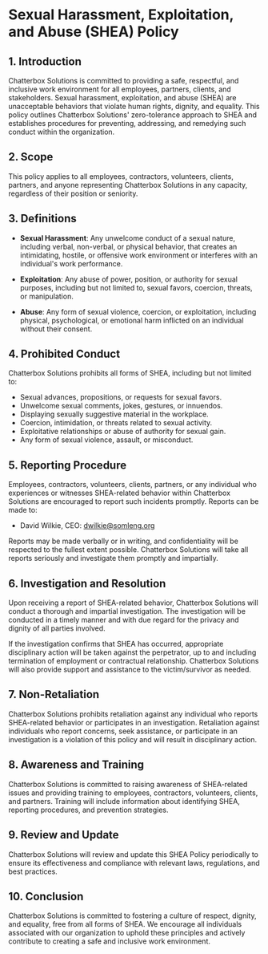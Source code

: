 # Sexual Harassment, Exploitation, and Abuse (SHEA) Policy

## 1. Introduction

Chatterbox Solutions is committed to providing a safe, respectful, and inclusive work environment for all employees, partners, clients, and stakeholders. Sexual harassment, exploitation, and abuse (SHEA) are unacceptable behaviors that violate human rights, dignity, and equality. This policy outlines Chatterbox Solutions' zero-tolerance approach to SHEA and establishes procedures for preventing, addressing, and remedying such conduct within the organization.

## 2. Scope

This policy applies to all employees, contractors, volunteers, clients, partners, and anyone representing Chatterbox Solutions in any capacity, regardless of their position or seniority.

## 3. Definitions

- **Sexual Harassment**: Any unwelcome conduct of a sexual nature, including verbal, non-verbal, or physical behavior, that creates an intimidating, hostile, or offensive work environment or interferes with an individual's work performance.

- **Exploitation**: Any abuse of power, position, or authority for sexual purposes, including but not limited to, sexual favors, coercion, threats, or manipulation.

- **Abuse**: Any form of sexual violence, coercion, or exploitation, including physical, psychological, or emotional harm inflicted on an individual without their consent.

## 4. Prohibited Conduct

Chatterbox Solutions prohibits all forms of SHEA, including but not limited to:

- Sexual advances, propositions, or requests for sexual favors.
- Unwelcome sexual comments, jokes, gestures, or innuendos.
- Displaying sexually suggestive material in the workplace.
- Coercion, intimidation, or threats related to sexual activity.
- Exploitative relationships or abuse of authority for sexual gain.
- Any form of sexual violence, assault, or misconduct.

## 5. Reporting Procedure

Employees, contractors, volunteers, clients, partners, or any individual who experiences or witnesses SHEA-related behavior within Chatterbox Solutions are encouraged to report such incidents promptly. Reports can be made to:

- David Wilkie, CEO: dwilkie@somleng.org

Reports may be made verbally or in writing, and confidentiality will be respected to the fullest extent possible. Chatterbox Solutions will take all reports seriously and investigate them promptly and impartially.

## 6. Investigation and Resolution

Upon receiving a report of SHEA-related behavior, Chatterbox Solutions will conduct a thorough and impartial investigation. The investigation will be conducted in a timely manner and with due regard for the privacy and dignity of all parties involved.

If the investigation confirms that SHEA has occurred, appropriate disciplinary action will be taken against the perpetrator, up to and including termination of employment or contractual relationship. Chatterbox Solutions will also provide support and assistance to the victim/survivor as needed.

## 7. Non-Retaliation

Chatterbox Solutions prohibits retaliation against any individual who reports SHEA-related behavior or participates in an investigation. Retaliation against individuals who report concerns, seek assistance, or participate in an investigation is a violation of this policy and will result in disciplinary action.

## 8. Awareness and Training

Chatterbox Solutions is committed to raising awareness of SHEA-related issues and providing training to employees, contractors, volunteers, clients, and partners. Training will include information about identifying SHEA, reporting procedures, and prevention strategies.

## 9. Review and Update

Chatterbox Solutions will review and update this SHEA Policy periodically to ensure its effectiveness and compliance with relevant laws, regulations, and best practices.

## 10. Conclusion

Chatterbox Solutions is committed to fostering a culture of respect, dignity, and equality, free from all forms of SHEA. We encourage all individuals associated with our organization to uphold these principles and actively contribute to creating a safe and inclusive work environment.

